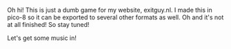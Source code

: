 Oh hi! This is just a dumb game for my website, exitguy.nl.
I made this in pico-8 so it can be exported to several other formats as well. Oh and it's not at all finished! So stay tuned!

Let's get some music in!
